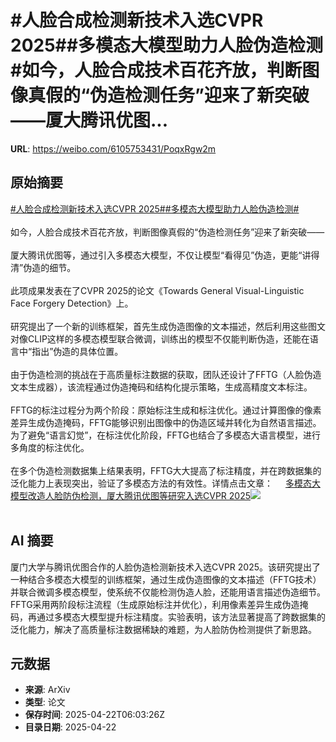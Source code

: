 # #人脸合成检测新技术入选CVPR 2025##多模态大模型助力人脸伪造检测#如今，人脸合成技术百花齐放，判断图像真假的“伪造检测任务”迎来了新突破——厦大腾讯优图...

**URL**: https://weibo.com/6105753431/PoqxRgw2m

## 原始摘要

<a href="https://m.weibo.cn/search?containerid=231522type%3D1%26t%3D10%26q%3D%23%E4%BA%BA%E8%84%B8%E5%90%88%E6%88%90%E6%A3%80%E6%B5%8B%E6%96%B0%E6%8A%80%E6%9C%AF%E5%85%A5%E9%80%89CVPR+2025%23&amp;extparam=%23%E4%BA%BA%E8%84%B8%E5%90%88%E6%88%90%E6%A3%80%E6%B5%8B%E6%96%B0%E6%8A%80%E6%9C%AF%E5%85%A5%E9%80%89CVPR+2025%23" data-hide=""><span class="surl-text">#人脸合成检测新技术入选CVPR 2025#</span></a><a href="https://m.weibo.cn/search?containerid=231522type%3D1%26t%3D10%26q%3D%23%E5%A4%9A%E6%A8%A1%E6%80%81%E5%A4%A7%E6%A8%A1%E5%9E%8B%E5%8A%A9%E5%8A%9B%E4%BA%BA%E8%84%B8%E4%BC%AA%E9%80%A0%E6%A3%80%E6%B5%8B%23&amp;extparam=%23%E5%A4%9A%E6%A8%A1%E6%80%81%E5%A4%A7%E6%A8%A1%E5%9E%8B%E5%8A%A9%E5%8A%9B%E4%BA%BA%E8%84%B8%E4%BC%AA%E9%80%A0%E6%A3%80%E6%B5%8B%23" data-hide=""><span class="surl-text">#多模态大模型助力人脸伪造检测#</span></a><br><br>如今，人脸合成技术百花齐放，判断图像真假的“伪造检测任务”迎来了新突破——<br><br>厦大腾讯优图等，通过引入多模态大模型，不仅让模型“看得见”伪造，更能“讲得清”伪造的细节。<br><br>此项成果发表在了CVPR 2025的论文《Towards General Visual-Linguistic Face Forgery Detection》上。<br><br>研究提出了一个新的训练框架，首先生成伪造图像的文本描述，然后利用这些图文对像CLIP这样的多模态模型联合微调，训练出的模型不仅能判断伪造，还能在语言中“指出”伪造的具体位置。<br><br>由于伪造检测的挑战在于高质量标注数据的获取，团队还设计了FFTG（人脸伪造文本生成器），该流程通过伪造掩码和结构化提示策略，生成高精度文本标注。<br><br>FFTG的标注过程分为两个阶段：原始标注生成和标注优化。通过计算图像的像素差异生成伪造掩码，FFTG能够识别出图像中的伪造区域并转化为自然语言描述。为了避免“语言幻觉”，在标注优化阶段，FFTG也结合了多模态大语言模型，进行多角度的标注优化。<br><br>在多个伪造检测数据集上结果表明，FFTG大大提高了标注精度，并在跨数据集的泛化能力上表现突出，验证了多模态方法的有效性。详情点击文章： <a href="https://weibo.com/ttarticle/p/show?id=2309405158219155636283" data-hide=""><span class="url-icon"><img style="width: 1rem;height: 1rem" src="https://h5.sinaimg.cn/upload/2015/09/25/3/timeline_card_small_article_default.png" referrerpolicy="no-referrer"></span><span class="surl-text">多模态大模型改造人脸防伪检测，厦大腾讯优图等研究入选CVPR 2025</span></a><img style="" src="https://tvax2.sinaimg.cn/large/006Fd7o3gy1i0pg4rowz2j30dz07vgmh.jpg" referrerpolicy="no-referrer"><br><br>

## AI 摘要

厦门大学与腾讯优图合作的人脸伪造检测新技术入选CVPR 2025。该研究提出了一种结合多模态大模型的训练框架，通过生成伪造图像的文本描述（FFTG技术）并联合微调多模态模型，使系统不仅能检测伪造人脸，还能用语言描述伪造细节。FFTG采用两阶段标注流程（生成原始标注并优化），利用像素差异生成伪造掩码，再通过多模态大模型提升标注精度。实验表明，该方法显著提高了跨数据集的泛化能力，解决了高质量标注数据稀缺的难题，为人脸防伪检测提供了新思路。

## 元数据

- **来源**: ArXiv
- **类型**: 论文
- **保存时间**: 2025-04-22T06:03:26Z
- **目录日期**: 2025-04-22
